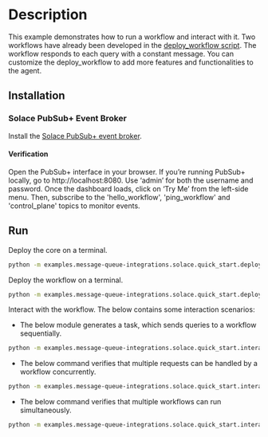 # Description
This example demonstrates how to run a workflow and interact with it. Two workflows have already been developed in the [deploy_workflow script](./deploy_core.py). The workflow responds to each query with a constant message. You can customize the deploy_workflow to add more features and functionalities to the agent.

## Installation
### Solace PubSub+ Event Broker
Install the [Solace PubSub+ event broker](https://docs.solace.com/Get-Started/Getting-Started-Try-Broker.htm).
#### Verification
Open the PubSub+ interface in your browser. If you’re running PubSub+ locally, go to http://localhost:8080. Use ‘admin’ for both the username and password. Once the dashboard loads, click on ‘Try Me’ from the left-side menu. Then, subscribe to the 'hello_workflow', 'ping_workflow' and 'control_plane' topics to monitor events.

## Run
Deploy the core on a terminal.

``` bash
python -m examples.message-queue-integrations.solace.quick_start.deploy_core
```

Deploy the workflow on a terminal.

``` bash
python -m examples.message-queue-integrations.solace.quick_start.deploy_workflow
```

Interact with the workflow. The below contains some interaction scenarios:

- The below module generates a task, which sends queries to a workflow sequentially.

``` bash
python -m examples.message-queue-integrations.solace.quick_start.interaction_simple
```

- The below command verifies that multiple requests can be handled by a workflow concurrently.

``` bash
python -m examples.message-queue-integrations.solace.quick_start.interaction_concurrent
```

- The below command verifies that multiple workflows can run simultaneously.

``` bash
python -m examples.message-queue-integrations.solace.quick_start.interaction_multi_flows
```

